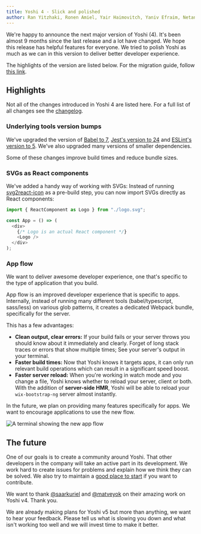 ```yaml
---
title: Yoshi 4 - Slick and polished
author: Ran Yitzhaki, Ronen Amiel, Yair Haimovitch, Yaniv Efraim, Netanel Gilad, Artem Yavorsky
---
```


We're happy to announce the next major version of Yoshi (4). It's been almost 9 months since the last release and a lot have changed. We hope this release has helpful features for everyone. We tried to polish Yoshi as much as we can in this version to deliver better developer experience.

The highlights of the version are listed below. For the migration guide, follow [this link](https://github.com/wix/yoshi/blob/master/docs/migration/version-4.md).

## Highlights

Not all of the changes introduced in Yoshi 4 are listed here. For a full list of all changes see the [changelog](https://github.com/wix/yoshi/blob/master/CHANGELOG.md).

### Underlying tools version bumps

We've upgraded the version of [Babel to 7](https://babeljs.io/blog/2018/08/27/7.0.0), [Jest's version to 24](https://jestjs.io/blog/2019/01/25/jest-24-refreshing-polished-typescript-friendly) and [ESLint's version to 5](https://eslint.org/blog/2018/06/eslint-v5.0.0-released). We've also upgraded many versions of smaller dependencies.

Some of these changes improve build times and reduce bundle sizes.

### SVGs as React components

We've added a handy way of working with SVGs: Instead of running [svg2react-icon](https://github.com/wix/svg2react-icon) as a pre-build step, you can now import SVGs directly as React components:

```js
import { ReactComponent as Logo } from "./logo.svg";

const App = () => (
  <div>
    {/* Logo is an actual React component */}
    <Logo />
  </div>
);
```

### App flow

We want to deliver awesome developer experience, one that's specific to the type of application that you build.

App flow is an improved developer experience that is specific to apps. Internally, instead of running many different tools (babel/typescript, sass/less) on various glob patterns, it creates a dedicated Webpack bundle, specifically for the server.

This has a few advantages:

- **Clean output, clear errors:** If your build fails or your server throws you should know about it immediately and clearly. Forget of long stack traces or errors that show multiple times; See your server's output in your terminal.
- **Faster build times:** Now that Yoshi knows it targets apps, it can only run relevant build operations which can result in a significant speed boost.
- **Faster server reload:** When you're working in watch mode and you change a file, Yoshi knows whether to reload your server, client or both. With the addition of **server-side HMR**, Yoshi will be able to reload your `wix-bootstrap-ng` server almost instantly.

In the future, we plan on providing many features specifically for apps. We want to encourage applications to use the new flow.

![A terminal showing the new app flow](https://user-images.githubusercontent.com/11733036/80118554-3c801300-8591-11ea-9dea-483007ac3020.png)

## The future

One of our goals is to create a community around Yoshi. That other developers in the company will take an active part in its development. We work hard to create issues for problems and explain how we think they can be solved. We also try to maintain a [good place to start](https://github.com/wix/yoshi/blob/master/CONTRIBUTING.md) if you want to contribute.

We want to thank [@saarkuriel](https://github.com/saarkuriel) and [@matveyok](https://github.com/matveyok) on their amazing work on Yoshi v4. Thank you.

We are already making plans for Yoshi v5 but more than anything, we want to hear your feedback. Please tell us what is slowing you down and what isn't working too well and we will invest time to make it better.
